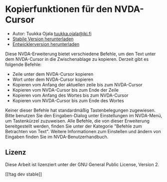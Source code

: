 # Kopierfunktionen für den NVDA-Cursor #

* Autor: Tuukka Ojala <tuukka.ojala@iki.fi>
* [Stabile Version herunterladen][1]
* [Entwicklerversion herunterladen][2]

Diese NVDA-Erweiterung bietet verschiedene Befehle, um den Text unter dem
NVDA-Cursor in die Zwischenablage zu kopieren. Derzeit gibt es folgende
Befehle:

* Zeile unter dem NVDA-Cursor kopieren
* Wort unter dem NVDA-Cursor kopieren
* Kopieren vom Anfang der aktuellen zeile bis zum NVDA-Cursor
* Kopieren vom NVDA-Cursor bis zum Ende der Zeile
* Kopieren vom Anfang des Wortes bis zum NVDA-Cursor
* Kopieren vom NVDA-Cursor bis zum Ende des Wortes

Keiner dieser Befehle hat standardmäßig Tastenbelegungen zugewiesen. Bitte
benutzen Sie den Eingaben-Dialog unter Einstellungen im NVDA-Menü, um
Tastenkürzel  zuzuweisen. Alle Befehle, die von dieser Erweiterung
bereitgestellt werden, finden Sie unter der Kategorie "Befehle zum
Betrachten von Text". Weitere Informationen zum Einstellen und ändern von
Eingaben finden Sie im NVDA-Benutzerhandbuch.

## Lizenz

Diese Arbeit ist lizenziert unter der GNU General Public License, Version 2.

[[!tag dev stable]]

[1]: https://addons.nvda-project.org/files/get.php?file=rccp

[2]: https://addons.nvda-project.org/files/get.php?file=rccp-dev
